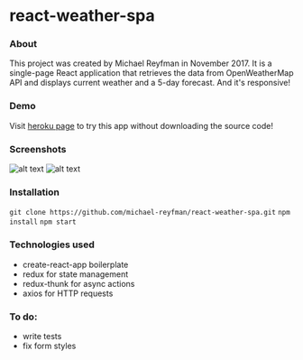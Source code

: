 # react-weather-spa

### About
This project was created by Michael Reyfman in November 2017. It is a single-page React application that retrieves the data from OpenWeatherMap API and displays current weather and a 5-day forecast. And it's responsive!

### Demo
Visit [heroku page](http://react-weather-spa.herokuapp.com/) to try this app without downloading the source code!

### Screenshots
![alt text](https://i.imgur.com/hjDDo7K.png)
![alt text](https://i.imgur.com/tfNcvhl.png)

### Installation
`git clone https://github.com/michael-reyfman/react-weather-spa.git`  `npm install`  `npm start`

### Technologies used
  * create-react-app boilerplate
  * redux for state management
  * redux-thunk for async actions
  * axios for HTTP requests

### To do:
  * write tests
  * fix form styles

